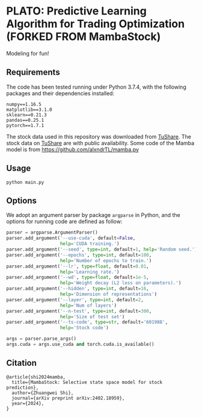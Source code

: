 # PLATO: Predictive Learning Algorithm for Trading Optimization (FORKED FROM MambaStock)

Modeling for fun!

## Requirements

The code has been tested running under Python 3.7.4, with the following packages and their dependencies installed:
```
numpy==1.16.5
matplotlib==3.1.0
sklearn==0.21.3
pandas==0.25.1
pytorch==1.7.1
```

The stock data used in this repository was downloaded from [TuShare](https://tushare.pro/). The stock data on [TuShare](https://tushare.pro/) are with public availability. Some code of the Mamba model is from https://github.com/alxndrTL/mamba.py

## Usage

```
python main.py
```

## Options

We adopt an argument parser by package  `argparse` in Python, and the options for running code are defined as follow:

```python
parser = argparse.ArgumentParser()
parser.add_argument('--use-cuda', default=False,
                    help='CUDA training.')
parser.add_argument('--seed', type=int, default=1, help='Random seed.')
parser.add_argument('--epochs', type=int, default=100,
                    help='Number of epochs to train.')
parser.add_argument('--lr', type=float, default=0.01,
                    help='Learning rate.')
parser.add_argument('--wd', type=float, default=1e-5,
                    help='Weight decay (L2 loss on parameters).')
parser.add_argument('--hidden', type=int, default=16,
                    help='Dimension of representations')
parser.add_argument('--layer', type=int, default=2,
                    help='Num of layers')
parser.add_argument('--n-test', type=int, default=300,
                    help='Size of test set')
parser.add_argument('--ts-code', type=str, default='601988',
                    help='Stock code')                    

args = parser.parse_args()
args.cuda = args.use_cuda and torch.cuda.is_available()
```

## Citation

```
@article{shi2024mamba,
  title={MambaStock: Selective state space model for stock prediction},
  author={Zhuangwei Shi},
  journal={arXiv preprint arXiv:2402.18959},
  year={2024},
}
```
